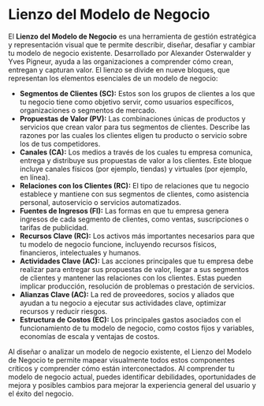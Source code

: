 # Lienzo del Modelo de Negocio

El **Lienzo del Modelo de Negocio** es una herramienta de gestión estratégica y representación visual que te permite describir, diseñar, desafiar y cambiar tu modelo de negocio existente. Desarrollado por Alexander Osterwalder y Yves Pigneur, ayuda a las organizaciones a comprender cómo crean, entregan y capturan valor. El lienzo se divide en nueve bloques, que representan los elementos esenciales de un modelo de negocio:

- **Segmentos de Clientes (SC):** Estos son los grupos de clientes a los que tu negocio tiene como objetivo servir, como usuarios específicos, organizaciones o segmentos de mercado.
- **Propuestas de Valor (PV):** Las combinaciones únicas de productos y servicios que crean valor para tus segmentos de clientes. Describe las razones por las cuales los clientes eligen tu producto o servicio sobre los de tus competidores.
- **Canales (CA):** Los medios a través de los cuales tu empresa comunica, entrega y distribuye sus propuestas de valor a los clientes. Este bloque incluye canales físicos (por ejemplo, tiendas) y virtuales (por ejemplo, en línea).
- **Relaciones con los Clientes (RC):** El tipo de relaciones que tu negocio establece y mantiene con sus segmentos de clientes, como asistencia personal, autoservicio o servicios automatizados.
- **Fuentes de Ingresos (FI):** Las formas en que tu empresa genera ingresos de cada segmento de clientes, como ventas, suscripciones o tarifas de publicidad.
- **Recursos Clave (RC):** Los activos más importantes necesarios para que tu modelo de negocio funcione, incluyendo recursos físicos, financieros, intelectuales y humanos.
- **Actividades Clave (AC):** Las acciones principales que tu empresa debe realizar para entregar sus propuestas de valor, llegar a sus segmentos de clientes y mantener las relaciones con los clientes. Estas pueden implicar producción, resolución de problemas o prestación de servicios.
- **Alianzas Clave (AC):** La red de proveedores, socios y aliados que ayudan a tu negocio a ejecutar sus actividades clave, optimizar recursos y reducir riesgos.
- **Estructura de Costos (EC):** Los principales gastos asociados con el funcionamiento de tu modelo de negocio, como costos fijos y variables, economías de escala y ventajas de costos.

Al diseñar o analizar un modelo de negocio existente, el Lienzo del Modelo de Negocio te permite mapear visualmente todos estos componentes críticos y comprender cómo están interconectados. Al comprender tu modelo de negocio actual, puedes identificar debilidades, oportunidades de mejora y posibles cambios para mejorar la experiencia general del usuario y el éxito del negocio.
